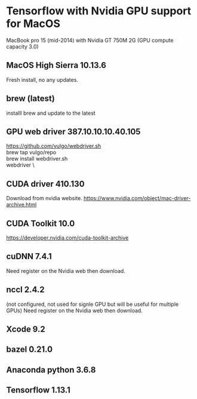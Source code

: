 # Tensorflow with Nvidia GPU support for MacOS
MacBook pro 15 (mid-2014) with Nvidia GT 750M 2G (GPU compute capacity 3.0)

## MacOS High Sierra 10.13.6 
Fresh install, no any updates.

## brew (latest)
installl brew and update to the latest
## GPU web driver 387.10.10.10.40.105
https://github.com/vulgo/webdriver.sh \
brew tap vulgo/repo \
brew install webdriver.sh \
webdriver
\
## CUDA driver 410.130
Download from nvidia website. 
https://www.nvidia.com/object/mac-driver-archive.html 

## CUDA Toolkit 10.0
https://developer.nvidia.com/cuda-toolkit-archive

## cuDNN 7.4.1
Need register on the Nvidia web then download.
## nccl 2.4.2  
(not configured, not used for signle GPU but will be useful for multiple GPUs)
Need register on the Nvidia web then download.
## Xcode 9.2
## bazel 0.21.0
## Anaconda python 3.6.8
## Tensorflow 1.13.1
